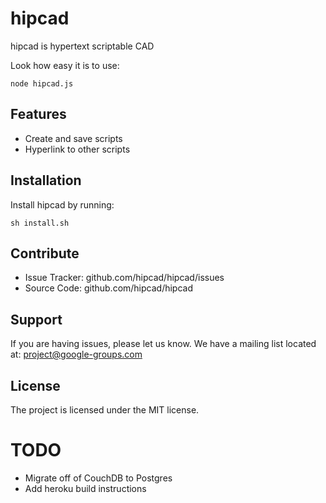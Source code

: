 
hipcad
========

hipcad is hypertext scriptable CAD

Look how easy it is to use:

    node hipcad.js


Features
--------

- Create and save scripts
- Hyperlink to other scripts

Installation
------------

Install hipcad by running:

    sh install.sh

Contribute
----------

- Issue Tracker: github.com/hipcad/hipcad/issues
- Source Code: github.com/hipcad/hipcad

Support
-------

If you are having issues, please let us know.
We have a mailing list located at: project@google-groups.com

License
-------

The project is licensed under the MIT license.


# TODO

* Migrate off of CouchDB to Postgres
* Add heroku build instructions
